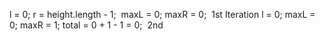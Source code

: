 l = 0;
r = height.length - 1;
​
maxL = 0;
maxR = 0;
​
1st Iteration
l = 0;
maxL = 0;
maxR = 1;
total  = 0 + 1 - 1 = 0;
​
2nd
​
​
​
​